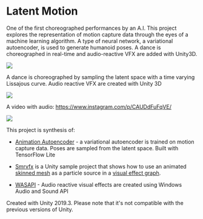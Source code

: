 # Latent Motion

One of the first choreographed performances by an A.I. This project explores the representation of motion capture data through the eyes of a machine learning algorithm. A type of neural network, a variational autoencoder, is used to generate humanoid poses. A dance is choreographed in real-time and audio-reactive VFX are added with Unity3D.

![](latentmotion1.gif)

A dance is choreographed by sampling the latent space with a time varying Lissajous curve. Audio reactive VFX are created with Unity 3D

![](latentmotion2.gif)

A video with audio: https://www.instagram.com/p/CAUDdFuFqVE/

![](latentmotion3.gif)



This project is synthesis of:

- [Animation Autoencoder](https://github.com/smaerdlatigid/AnimationAutoencoder) - a variational autoencoder is trained on motion capture data. Poses are sampled from the latent space. Built with TensorFlow Lite

- [Smrvfx](https://github.com/keijiro/Smrvfx) is a Unity sample project that shows how to use an animated [skinned
mesh] as a particle source in a [visual effect graph].

- [WASAPI](https://github.com/smaerdlatigid/Unity-WASAPI) - Audio reactive visual effects are created using Windows Audio and Sound API

[skinned mesh]: https://docs.unity3d.com/Manual/class-SkinnedMeshRenderer.html
[visual effect graph]: https://unity.com/visual-effect-graph

Created with Unity 2019.3. Please note that it's not
compatible with the previous versions of Unity.
